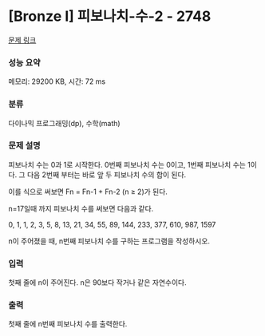# [Bronze I] 피보나치-수-2 - 2748 

[문제 링크](https://www.acmicpc.net/problem/2748) 

### 성능 요약

메모리: 29200 KB, 시간: 72 ms

### 분류

다이나믹 프로그래밍(dp), 수학(math)

### 문제 설명

피보나치 수는 0과 1로 시작한다. 0번째 피보나치 수는 0이고, 1번째 피보나치 수는 1이다. 그 다음 2번째 부터는 바로 앞 두 피보나치 수의 합이 된다.

이를 식으로 써보면 Fn = Fn-1 + Fn-2 (n ≥ 2)가 된다.

n=17일때 까지 피보나치 수를 써보면 다음과 같다.

0, 1, 1, 2, 3, 5, 8, 13, 21, 34, 55, 89, 144, 233, 377, 610, 987, 1597

n이 주어졌을 때, n번째 피보나치 수를 구하는 프로그램을 작성하시오.
### 입력 

 첫째 줄에 n이 주어진다. n은 90보다 작거나 같은 자연수이다.
### 출력 

 첫째 줄에 n번째 피보나치 수를 출력한다.


